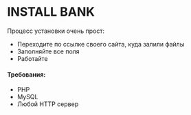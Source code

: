# INSTALL BANK

Процесс установки очень прост:

* Переходите по ссылке своего сайта, куда залили файлы
* Заполняйте все поля
* Работайте

#### Требования: #####
* PHP
* MySQL
* Любой HTTP сервер
